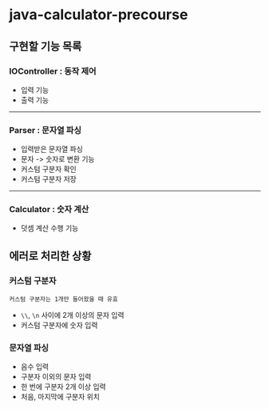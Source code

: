 # java-calculator-precourse

## 구현할 기능 목록

### IOController : 동작 제어

- 입력 기능
- 출력 기능

---

### Parser : 문자열 파싱

- 입력받은 문자열 파싱
- 문자 -> 숫자로 변환 기능
- 커스텀 구분자 확인
- 커스텀 구분자 저장

---

### Calculator : 숫자 계산

- 덧셈 계산 수행 기능

## 에러로 처리한 상황

### 커스텀 구분자

`커스텀 구분자는 1개만 들어왔을 때 유효`

- `\\`, `\n` 사이에 2개 이상의 문자 입력
- 커스텀 구분자에 숫자 입력

### 문자열 파싱

- 음수 입력
- 구분자 이외의 문자 입력
- 한 번에 구분자 2개 이상 입력
- 처음, 마지막에 구분자 위치